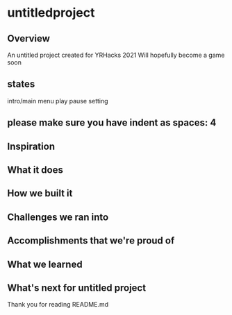 # untitledproject

## Overview
An untitled project created for YRHacks 2021
Will hopefully become a game soon

## states
intro/main menu
play
pause 
setting

## please make sure you have indent as spaces: 4

## Inspiration

## What it does

## How we built it

## Challenges we ran into

## Accomplishments that we're proud of

## What we learned

## What's next for untitled project


Thank you for reading README.md
